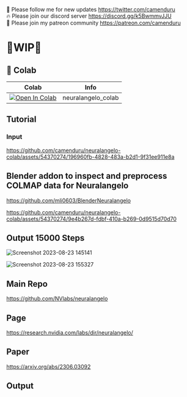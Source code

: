 🐣 Please follow me for new updates https://twitter.com/camenduru <br />
🔥 Please join our discord server https://discord.gg/k5BwmmvJJU <br />
🥳 Please join my patreon community https://patreon.com/camenduru <br />

# 🚦WIP🚦

## 🦒 Colab

| Colab | Info
| --- | --- |
[![Open In Colab](https://colab.research.google.com/assets/colab-badge.svg)](https://colab.research.google.com/github/camenduru/neuralangelo-colab/blob/main/neuralangelo_colab.ipynb) | neuralangelo_colab

## Tutorial

### Input
https://github.com/camenduru/neuralangelo-colab/assets/54370274/196960fb-4828-483a-b2d1-9f31ee911e8a

## Blender addon to inspect and preprocess COLMAP data for Neuralangelo

https://github.com/mli0603/BlenderNeuralangelo

https://github.com/camenduru/neuralangelo-colab/assets/54370274/9e4b267d-fdbf-410a-b269-0d9515d70d70

## Output 15000 Steps
![Screenshot 2023-08-23 145141](https://github.com/camenduru/neuralangelo-colab/assets/54370274/ceb33c77-777c-4664-9339-f837dd13670e)

![Screenshot 2023-08-23 155327](https://github.com/camenduru/neuralangelo-colab/assets/54370274/a89d4ff5-045c-4635-ba2b-fcc80b79d3b1)

## Main Repo
https://github.com/NVlabs/neuralangelo

## Page
https://research.nvidia.com/labs/dir/neuralangelo/

## Paper
https://arxiv.org/abs/2306.03092

## Output
